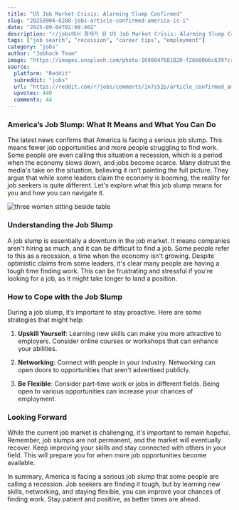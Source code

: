 ```yaml
---
title: "US Job Market Crisis: Alarming Slump Confirmed"
slug: "20250904-0208-jobs-article-confirmed-america-is-i"
date: "2025-09-04T02:08:40Z"
description: "r/jobs에서 화제가 된 US Job Market Crisis: Alarming Slump Confirmed에 대한 깊이 있는 분석과 인사이트"
tags: ["job search", "recession", "career tips", "employment"]
category: "jobs"
author: "Jobhack Team"
image: "https://images.unsplash.com/photo-1698047681820-f26b00b6c639?crop=entropy&cs=tinysrgb&fit=max&fm=jpg&ixid=M3w3OTU0NDF8MHwxfHNlYXJjaHwzNHx8am9iJTIwc2VhcmNofGVufDF8MHx8fDE3NTY5NTE3MTF8MA&ixlib=rb-4.1.0&q=80&w=1080"
source:
  platform: "Reddit"
  subreddit: "jobs"
  url: "https://reddit.com/r/jobs/comments/1n7s52p/article_confirmed_america_is_in_a_serious_jobs/"
  upvotes: 440
  comments: 44
---
```


### America’s Job Slump: What It Means and What You Can Do

The latest news confirms that America is facing a serious job slump. This means fewer job opportunities and more people struggling to find work. Some people are even calling this situation a recession, which is a period when the economy slows down, and jobs become scarce. Many distrust the media's take on the situation, believing it isn’t painting the full picture. They argue that while some leaders claim the economy is booming, the reality for job seekers is quite different. Let's explore what this job slump means for you and how you can navigate it.

![three women sitting beside table](https://images.unsplash.com/photo-1459499362902-55a20553e082?crop=entropy&cs=tinysrgb&fit=max&fm=jpg&ixid=M3w3OTU0NDF8MHwxfHNlYXJjaHwzMnx8Y2FyZWVyfGVufDF8MHx8fDE3NTY5NTE3MTF8MA&ixlib=rb-4.1.0&q=80&w=1080)

### Understanding the Job Slump

A job slump is essentially a downturn in the job market. It means companies aren't hiring as much, and it can be difficult to find a job. Some people refer to this as a recession, a time when the economy isn't growing. Despite optimistic claims from some leaders, it's clear many people are having a tough time finding work. This can be frustrating and stressful if you're looking for a job, as it might take longer to land a position.

### How to Cope with the Job Slump

During a job slump, it’s important to stay proactive. Here are some strategies that might help:

1. **Upskill Yourself**: Learning new skills can make you more attractive to employers. Consider online courses or workshops that can enhance your abilities.
   
2. **Networking**: Connect with people in your industry. Networking can open doors to opportunities that aren't advertised publicly.

3. **Be Flexible**: Consider part-time work or jobs in different fields. Being open to various opportunities can increase your chances of employment.

### Looking Forward

While the current job market is challenging, it's important to remain hopeful. Remember, job slumps are not permanent, and the market will eventually recover. Keep improving your skills and stay connected with others in your field. This will prepare you for when more job opportunities become available.

In summary, America is facing a serious job slump that some people are calling a recession. Job seekers are finding it tough, but by learning new skills, networking, and staying flexible, you can improve your chances of finding work. Stay patient and positive, as better times are ahead.
